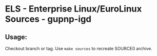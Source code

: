 # ELS - Enterprise Linux/EuroLinux Sources - gupnp-igd
 
## Usage:
  Checkout branch or tag. Use `make sources` to recreate  SOURCE0 archive.
